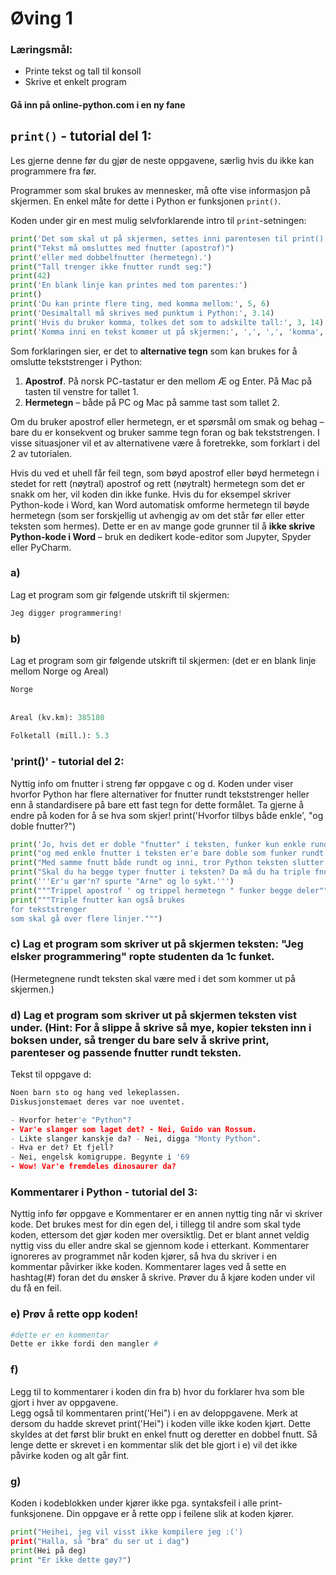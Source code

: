 # Øving 1

### Læringsmål:
- Printe tekst og tall til konsoll
- Skrive et enkelt program

#### Gå inn på online-python.com i en ny fane

## `print()` - tutorial del 1:

Les gjerne denne før du gjør de neste oppgavene, særlig hvis du ikke kan programmere fra før.

Programmer som skal brukes av mennesker, må ofte vise informasjon på skjermen. En enkel måte for dette i Python er funksjonen `print()`.

Koden under gir en mest mulig selvforklarende intro til `print`-setningen:

```python
print('Det som skal ut på skjermen, settes inni parentesen til print().')
print("Tekst må omsluttes med fnutter (apostrof)")
print('eller med dobbelfnutter (hermetegn).')
print("Tall trenger ikke fnutter rundt seg:")
print(42)
print('En blank linje kan printes med tom parentes:')
print()
print('Du kan printe flere ting, med komma mellom:', 5, 6)
print('Desimaltall må skrives med punktum i Python:', 3.14)
print('Hvis du bruker komma, tolkes det som to adskilte tall:', 3, 14)
print('Komma inni en tekst kommer ut på skjermen:', ',', ',', 'komma', 'mellom', 'tekster gjør ikke det.')
```

Som forklaringen sier, er det to **alternative tegn** som kan brukes for å omslutte tekststrenger i Python:

1. **Apostrof**. På norsk PC-tastatur er den mellom Æ og Enter. På Mac på tasten til venstre for tallet 1.
2. **Hermetegn** – både på PC og Mac på samme tast som tallet 2.

Om du bruker apostrof eller hermetegn, er et spørsmål om smak og behag – bare du er konsekvent og bruker samme tegn foran og bak tekststrengen. I visse situasjoner vil et av alternativene være å foretrekke, som forklart i del 2 av tutorialen.

Hvis du ved et uhell får feil tegn, som bøyd apostrof eller bøyd hermetegn i stedet for rett (nøytral) apostrof og rett (nøytralt) hermetegn som det er snakk om her, vil koden din ikke funke. Hvis du for eksempel skriver Python-kode i Word, kan Word automatisk omforme hermetegn til bøyde hermetegn (som ser forskjellig ut avhengig av om det står før eller etter teksten som hermes). Dette er en av mange gode grunner til å **ikke skrive Python-kode i Word** – bruk en dedikert kode-editor som Jupyter, Spyder eller PyCharm.

### a) 
Lag et program som gir følgende utskrift til skjermen:

```python
Jeg digger programmering!
```
### b)
Lag et program som gir følgende utskrift til skjermen: (det er en blank linje mellom Norge og Areal)
```python
Norge
 
 
Areal (kv.km): 385180
 
Folketall (mill.): 5.3
```
### 'print()' - tutorial del 2:

Nyttig info om fnutter i streng før oppgave c og d. Koden under viser hvorfor Python har flere alternativer for fnutter rundt tekststrenger heller enn å standardisere på bare ett fast tegn for dette formålet. Ta gjerne å endre på koden for å se hva som skjer! print('Hvorfor tilbys både enkle', "og doble fnutter?")

```python
print('Jo, hvis det er doble "fnutter" i teksten, funker kun enkle rundt,')
print("og med enkle fnutter i teksten er'e bare doble som funker rundt.")
print("Med samme fnutt både rundt og inni, tror Python teksten slutter midt i.")
print("Skal du ha begge typer fnutter i teksten? Da må du ha triple fnutter rundt:")
print('''Er'u gær'n? spurte "Arne" og lo sykt.''')
print("""Trippel apostrof ' og trippel hermetegn " funker begge deler""")
print("""Triple fnutter kan også brukes
for tekststrenger
som skal gå over flere linjer.""")
```

### c) Lag et program som skriver ut på skjermen teksten: "Jeg elsker programmering" ropte studenten da 1c funket.
(Hermetegnene rundt teksten skal være med i det som kommer ut på skjermen.) 

### d) Lag et program som skriver ut på skjermen teksten vist under. (Hint: For å slippe å skrive så mye, kopier teksten inn i boksen under, så trenger du bare selv å skrive print, parenteser og passende fnutter rundt teksten.
Tekst til oppgave d: 
```python
Noen barn sto og hang ved lekeplassen.
Diskusjonstemaet deres var noe uventet.

- Hvorfor heter'e "Python"?
- Var'e slanger som laget det? - Nei, Guido van Rossum.
- Likte slanger kanskje da? - Nei, digga "Monty Python".
- Hva er det? Et fjell?
- Nei, engelsk komigruppe. Begynte i '69
- Wow! Var'e fremdeles dinosaurer da?
```
### Kommentarer i Python - tutorial del 3:

 
Nyttig info før oppgave e Kommentarer er en annen nyttig ting når vi skriver kode. Det brukes mest for din egen del, i tillegg til andre som skal tyde koden, ettersom det gjør koden mer oversiktlig. Det er blant annet veldig nyttig viss du eller andre skal se gjennom kode i etterkant. Kommentarer ignoreres av programmet når koden kjører, så hva du skriver i en kommentar påvirker ikke koden. Kommentarer lages ved å sette en hashtag(#) foran det du ønsker å skrive. Prøver du å kjøre koden under vil du få en feil. 

### e) **Prøv å rette opp koden!**

```python
#dette er en kommentar
Dette er ikke fordi den mangler #
```
### f)
Legg til to kommentarer i koden din fra b) hvor du forklarer hva som ble gjort i hver av oppgavene.  
Legg også til kommentaren print('Hei") i en av deloppgavene. 
Merk at dersom du hadde skrevet print('Hei") i koden ville ikke koden kjørt. Dette skyldes at det først blir brukt en enkel fnutt og deretter en dobbel fnutt. Så lenge dette er skrevet i en kommentar slik det ble gjort i e) vil det ikke påvirke koden og alt går fint.

 ### g)
 
 Koden i kodeblokken under kjører ikke pga. syntaksfeil i alle print-funksjonene. Din oppgave er å rette opp i feilene slik at koden kjører. 
 ```python
print("Heihei, jeg vil visst ikke kompilere jeg :(')
print("Halla, så "bra" du ser ut i dag")
print(Hei på deg)
print "Er ikke dette gøy?")
```
